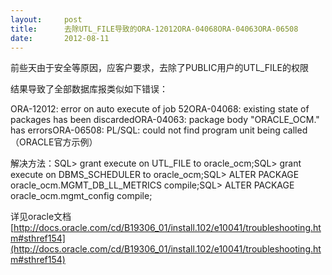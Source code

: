 ```yaml
---
layout:     post
title:      去除UTL_FILE导致的ORA-12012ORA-04068ORA-04063ORA-06508
date:       2012-08-11
---
```

前些天由于安全等原因，应客户要求，去除了PUBLIC用户的UTL_FILE的权限

结果导致了全部数据库报类似如下错误：

ORA-12012: error on auto execute of job 52ORA-04068: existing state of packages has been discardedORA-04063: package body "ORACLE_OCM.<package name>" has errorsORA-06508: PL/SQL: could not find program unit being called（ORACLE官方示例）

解决方法：SQL> grant execute on UTL_FILE to oracle_ocm;SQL> grant execute on DBMS_SCHEDULER to oracle_ocm;SQL> ALTER PACKAGE oracle_ocm.MGMT_DB_LL_METRICS compile;SQL> ALTER PACKAGE oracle_ocm.mgmt_config compile;

详见oracle文档[http://docs.oracle.com/cd/B19306_01/install.102/e10041/troubleshooting.htm#sthref154](http://docs.oracle.com/cd/B19306_01/install.102/e10041/troubleshooting.htm#sthref154)
